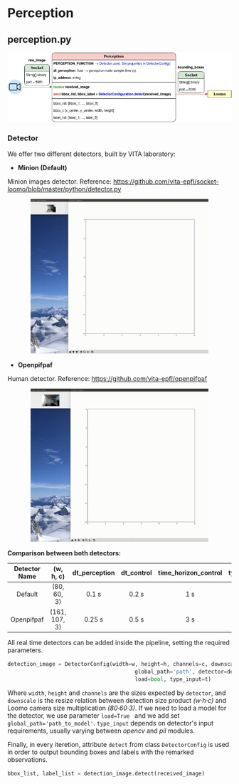 # Perception

## perception.py

<center>

![alt text](./Images/Software_perception.png)

</center>

### Detector

We offer two different detectors, built by VITA laboratory: 

* **Minion (Default)** 

Minion images detector. Reference: https://github.com/vita-epfl/socket-loomo/blob/master/python/detector.py

<center>

<img src="./Images/Perception_minion.gif" alt="drawing" width="400"/>

</center>
  
* **Openpifpaf** 

Human detector. Reference: https://github.com/vita-epfl/openpifpaf

<center>

<img src="./Images/Perception_Openpifpaf.gif" alt="drawing" width="400"/>

</center>

**Comparison between both detectors:**

| Detector Name     | (w, h, c)     | dt_perception     | dt_control        | time_horizon_control  | type_input    |
| :----:            | :------:      | :------:          | :------:          | :------:              | :------:      |
| Default           | (80, 60, 3)   | 0.1 s             | 0.2 s             | 1 s                   | opencv        |
| Openpifpaf        | (161, 107, 3) | 0.25 s            | 0.5 s             | 3 s                   | pil           |

All real time detectors can be added inside the pipeline, setting the required parameters.

``` python 
detection_image = DetectorConfig(width=w, height=h, channels=c, downscale=d,
                                        global_path='path', detector=detector_class(),
                                        load=bool, type_input=t) 
```

Where ```width```, ```height``` and ```channels``` are the sizes expected by ```detector```, and ```downscale``` is the resize relation between detection size product _(w·h·c)_ and Loomo camera size multiplication _(80·60·3)_. If we need to load a model for the detector, we use parameter ```load=True ``` and we add set ```global_path='path_to_model'```. ```type_input``` depends on detector's input requirements, usually varying between _opencv_ and _pil_ modules.

Finally, in every iteretion, attribute ```detect``` from class ```DetectorConfig``` is used in order to output bounding boxes and labels with the remarked observations. 

``` python
bbox_list, label_list = detection_image.detect(received_image)
```



